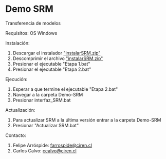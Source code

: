 # Demo SRM
 Transferencia de modelos
 
 Requisitos:
 OS Windows 

 Instalación:
 1. Descargar el instalador ["instalarSRM.zip"](https://github.com/ccalvocm/Demo-SRM/raw/main/instalarSRM.zip)
 2. Descomprimir el archivo ["instalarSRM.zip"](https://github.com/ccalvocm/Demo-SRM/raw/main/instalarSRM.zip)
 3. Presionar el ejecutable "Etapa 1.bat"
 4. Presionar el ejecutable "Etapa 2.bat"

 Ejecución:
 1. Esperar a que termine el ejecutable "Etapa 2.bat"
 2. Navegar a la carpeta Demo-SRM
 3. Presionar interfaz_SRM.bat

 Actualización:
 1. Para actualizar SRM a la última versión entrar a la carpeta Demo-SRM
 2. Presionar "Actualizar SRM.bat"

 Contacto:
 1. Felipe Arróspide: farrospide@ciren.cl
 2. Carlos Calvo: ccalvo@ciren.cl
